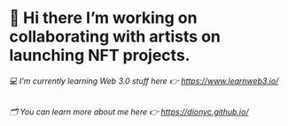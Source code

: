 

# 👋 Hi there I’m working on collaborating with artists on launching NFT projects.
###### 💻 I’m currently learning Web 3.0 stuff here 👉 https://www.learnweb3.io/
###### 🗂️ You can learn more about me here 👉 https://dionyc.github.io/

<!--
**dionyc/dionyc** is a ✨ _special_ ✨ repository because its `README.md` (this file) appears on your GitHub profile.

Here are some ideas to get you started:

- 🔭 I’m currently working on ...
- 🌱 I’m currently learning ...
- 👯 I’m looking to collaborate on ...
- 🤔 I’m looking for help with ...
- 💬 Ask me about ...
- 📫 How to reach me: ...
- 😄 Pronouns: ...
- ⚡ Fun fact: ...
-->
